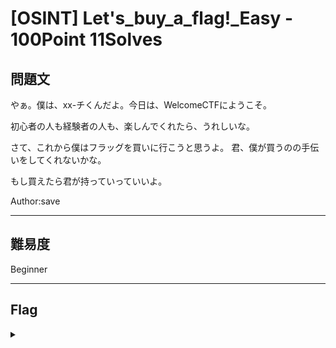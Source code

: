 # [OSINT] Let's_buy_a_flag!_Easy - 100Point 11Solves

## 問題文 

やぁ。僕は、xx-チくんだよ。今日は、WelcomeCTFにようこそ。

初心者の人も経験者の人も、楽しんでくれたら、うれしいな。

さて、これから僕はフラッグを買いに行こうと思うよ。 君、僕が買うのの手伝いをしてくれないかな。

もし買えたら君が持っていっていいよ。

Author:save

---

## 難易度

Beginner

---

## Flag
<details><summary></summary>

```
ipfctf{B4N4N45_4R3_D311C10U5!}
```

</details>